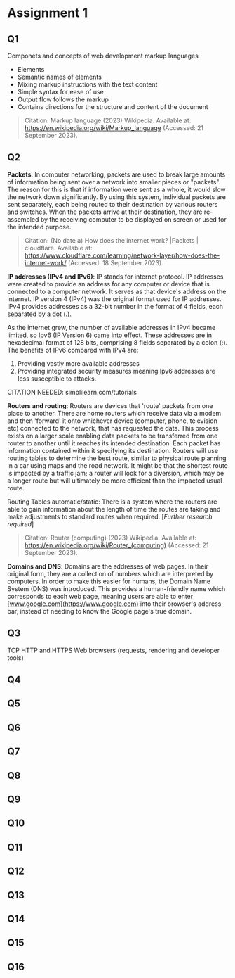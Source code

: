 # Assignment 1

## Q1
Componets and concepts of web development markup languages

- Elements
- Semantic names of elements
- Mixing markup instructions with the text content
- Simple syntax for ease of use
- Output flow follows the markup
- Contains directions for the structure and content of the document


>Citation: Markup language (2023) Wikipedia. Available at: https://en.wikipedia.org/wiki/Markup_language (Accessed: 21 September 2023). 



## Q2
**Packets**: In computer networking, packets are used to break large amounts of information being sent over a network into smaller pieces or "packets". The reason for this is that if information were sent as a whole, it would slow the network down significantly. By using this system, individual packets are sent separately, each being routed to their destination by various routers and switches. When the packets arrive at their destination, they are re-assembled by the receiving computer to be displayed on screen or used for the intended purpose.



> Citation: (No date a) How does the internet work? |Packets | cloudflare. Available at: https://www.cloudflare.com/learning/network-layer/how-does-the-internet-work/ (Accessed: 18 September 2023). 




**IP addresses (IPv4 and IPv6)**:
IP stands for internet protocol. IP addresses were created to provide an address for any computer or device that is connected to a computer network. It serves as that device's address on the internet. IP version 4 (IPv4) was the original format used for IP addresses. IPv4 provides addresses as a 32-bit number in the format of 4 fields, each separated by a dot (.).

As the internet grew, the number of available addresses in IPv4 became limited, so Ipv6 (IP Version 6) came into effect. These addresses are in hexadecimal format of 128 bits, comprising 8 fields separated by a colon (:). The benefits of IPv6 compared with IPv4 are:

1. Providing vastly more available addresses
1. Providing integrated security measures meaning Ipv6 addresses are less susceptible to attacks.

CITATION NEEDED: simplilearn.com/tutorials



**Routers and routing**: Routers are devices that 'route' packets from one place to another. There are home routers which receive data via a modem and then 'forward' it onto whichever device (computer, phone, television etc) connected to the network, that has requested the data. This process exists on a larger scale enabling data packets to be transferred from one router to another until it reaches its intended destination. Each packet has information contained within it specifying its destination. Routers will use routing tables to determine the best route, similar to physical route planning in a car using maps and the road network. It might be that the shortest route is impacted by a traffic jam; a router will look for a diversion, which may be a longer route but will ultimately be more efficient than the impacted usual route. 

Routing Tables automatic/static: There is a system where the routers are able to gain information about the length of time the routes are taking and make adjustments to standard routes when required. [*Further research required*]

>Citation: Router (computing) (2023) Wikipedia. Available at: https://en.wikipedia.org/wiki/Router_(computing) (Accessed: 21 September 2023). 

**Domains and DNS**: Domains are the addresses of web pages. In their original form, they are a collection of numbers which are interpreted by computers. In order to make this easier for humans, the Domain Name System (DNS) was introduced. This provides a human-friendly name which corresponds to each web page, meaning users are able to enter [www.google.com](https://www.google.com) into their browser's address bar, instead of needing to know the Google page's true domain.





## Q3
TCP
HTTP and HTTPS
Web browsers (requests, rendering and developer tools)




## Q4




## Q5




## Q6




## Q7




## Q8




## Q9




## Q10




## Q11




## Q12




## Q13




## Q14




## Q15




## Q16